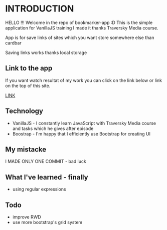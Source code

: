 # INTRODUCTION

HELLO !!! Welcome in the repo of bookmarker-app :D 
This is the simple application for VanillaJS training
I made it thanks Traversky Media course.

App is for save links of sites which you want store somewhere else than cardbar

Saving links works thanks local storage

## Link to the app

If you want watch resultat of my work you can click on the link below or link on the top of this site.

[LINK](https://simon125.github.io/bookmarker-app/)

## Technology 

- VanillaJS - I constantly learn JavaScript with Traversky Media course and tasks which he gives after episode
- Boostrap - I'm happy that I efficiently use Bootstrap for creating UI

## My mistacke

I MADE ONLY ONE COMMIT - bad luck

## What I've learned - finally

- using regular expressions

## Todo

- improve RWD
- use more bootstrap's grid system